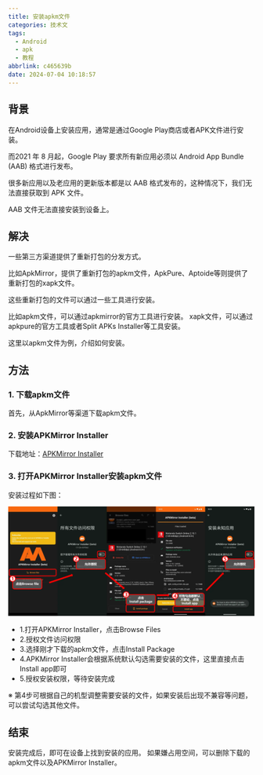 ```yaml
---
title: 安装apkm文件
categories: 技术文
tags:
  - Android
  - apk
  - 教程
abbrlink: c465639b
date: 2024-07-04 10:18:57
---
```

## 背景

在Android设备上安装应用，通常是通过Google Play商店或者APK文件进行安装。

而2021 年 8 月起，Google Play 要求所有新应用必须以 Android App Bundle (AAB) 格式进行发布。

很多新应用以及老应用的更新版本都是以 AAB 格式发布的，这种情况下，我们无法直接获取到 APK 文件。

AAB 文件无法直接安装到设备上。

## 解决

一些第三方渠道提供了重新打包的分发方式。

比如ApkMirror，提供了重新打包的apkm文件，ApkPure、Aptoide等则提供了重新打包的xapk文件。

这些重新打包的文件可以通过一些工具进行安装。

比如apkm文件，可以通过apkmirror的官方工具进行安装。
xapk文件，可以通过apkpure的官方工具或者Split APKs Installer等工具安装。

这里以apkm文件为例，介绍如何安装。

## 方法

### 1. 下载apkm文件

首先，从ApkMirror等渠道下载apkm文件。

### 2. 安装APKMirror Installer

下载地址：[APKMirror Installer](https://www.apkmirror.com/apk/apkmirror/apkmirror-installer-official/apkmirror-installer-official-1-7-1-26-821f366-release/)

### 3. 打开APKMirror Installer安装apkm文件

安装过程如下图：

![alt text](apkm安装教程.webp)

- 1.打开APKMirror Installer，点击Browse Files
- 2.授权文件访问权限
- 3.选择刚才下载的apkm文件，点击Install Package
- 4.APKMirror Installer会根据系统默认勾选需要安装的文件，这里直接点击Install app即可
- 5.授权安装权限，等待安装完成

※ 第4步可根据自己的机型调整需要安装的文件，如果安装后出现不兼容等问题，可以尝试勾选其他文件。

## 结束

安装完成后，即可在设备上找到安装的应用。
如果嫌占用空间，可以删除下载的apkm文件以及APKMirror Installer。




